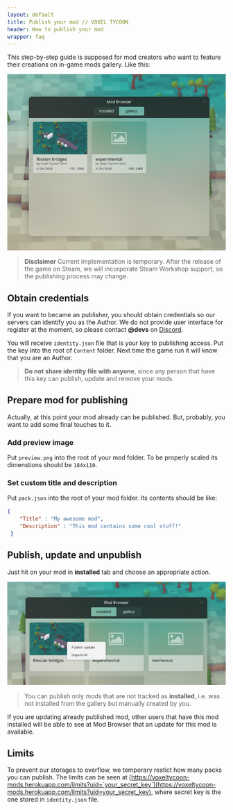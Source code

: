 ```yaml
---
layout: default
title: Publish your mod // VOXEL TYCOON
header: How to publish your mod
wrapper: faq
---
```


This step-by-step guide is supposed for mod creators who want to feature their creations on in-game mods gallery. Like this:

<img src="/assets/sdk/publish_your_mod/20180514-192535.png" />

> **Disclaimer** Current implementation is temporary. After the release of the game on Steam, we will incorporate Steam Workshop support, so the publishing process may change.

## Obtain credentials

If you want to became an publisher, you should obtain credentials so our servers can identify you as the Author. We do not provide user interface for register at the moment, so please contact **@devs** on [Discord](//discord.gg/64KPWd5).

You will receive `identity.json` file that is your key to publishing access. Put the key into the root of `Content` folder. Next time the game run it will know that you are an Author.

> **Do not share identity file with anyone**, since any person that have this key can publish, update and remove your mods.

## Prepare mod for publishing

Actually, at this point your mod already can be published. But, probably, you want to add some final touches to it.

### Add preview image

Put `preview.png` into the root of your mod folder. To be properly scaled its dimenstions should be `184х110`.

### Set custom title and description

Put `pack.json` into the root of your mod folder. Its contents should be like:

```json
{
    "Title" : "My awesome mod",
    "Description" : "This mod contains some cool stuff!"
 }
```

## Publish, update and unpublish

Just hit on your mod in **installed** tab and choose an appropriate action.

<img src="/assets/sdk/publish_your_mod/20180514-193710.png" style="width: auto"/>

> You can publish only mods that are not tracked as **installed**, i.e. was not installed from the gallery but manually created by you.

If you are updating already published mod, other users that have this mod installed will be able to see at Mod Browser that  an update for this mod is available.

## Limits

To prevent our storages to overflow, we temporary restict how many packs you can publish. The limits can be seen at [https://voxeltycoon-mods.herokuapp.com/limits?uid=`your_secret_key`](https://voxeltycoon-mods.herokuapp.com/limits?uid=your_secret_key), where secret key is the one stored in `identity.json` file.